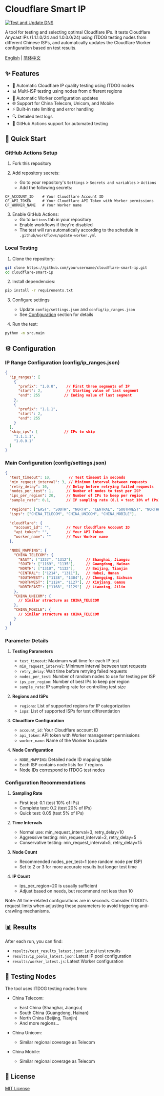 # Cloudflare Smart IP

[![Test and Update DNS](https://github.com/FutureUnreal/Cloudflare-Smart-IP/actions/workflows/update-worker.yml/badge.svg)](https://github.com/FutureUnreal/Cloudflare-Smart-IP/actions/workflows/update-worker.yml)

A tool for testing and selecting optimal Cloudflare IPs. It tests Cloudflare Anycast IPs (1.1.1.0/24 and 1.0.0.0/24) using ITDOG testing nodes from different Chinese ISPs, and automatically updates the Cloudflare Worker configuration based on test results.

[English](#english) | [简体中文](./README_CN.md)

## ✨ Features

- 🚀 Automatic Cloudflare IP quality testing using ITDOG nodes
- 📊 Multi-ISP testing using nodes from different regions
- 🔄 Automatic Worker configuration updates
- 🌐 Support for China Telecom, Unicom, and Mobile
- ⚡ Built-in rate limiting and error handling
- 🔍 Detailed test logs
- 🤖 GitHub Actions support for automated testing

## 🚀 Quick Start

### GitHub Actions Setup

1. Fork this repository

2. Add repository secrets:
   - Go to your repository's `Settings` > `Secrets and variables` > `Actions`
   - Add the following secrets:
```
CF_ACCOUNT_ID    # Your Cloudflare Account ID
CF_API_TOKEN     # Your Cloudflare API Token with Worker permissions
CF_WORKER_NAME   # Your Worker name
```

3. Enable GitHub Actions:
   - Go to `Actions` tab in your repository
   - Enable workflows if they're disabled
   - The test will run automatically according to the schedule in `.github/workflows/update-worker.yml`

### Local Testing

1. Clone the repository:
```bash
git clone https://github.com/yourusername/cloudflare-smart-ip.git
cd cloudflare-smart-ip
```

2. Install dependencies:
```bash
pip install -r requirements.txt
```

3. Configure settings
   - Update `config/settings.json` and `config/ip_ranges.json`
   - See [Configuration](#%EF%B8%8F-configuration) section for details

4. Run the test:
```bash
python -m src.main
```

## ⚙️ Configuration

### IP Range Configuration (config/ip_ranges.json)
```json
{
  "ip_ranges": [
    {
      "prefix": "1.0.0",    // First three segments of IP
      "start": 2,           // Starting value of last segment
      "end": 255           // Ending value of last segment
    },
    {
      "prefix": "1.1.1",
      "start": 2,
      "end": 255
    }
  ],
  "skip_ips": [            // IPs to skip
    "1.1.1.1",
    "1.0.0.1"
  ]
}
```

### Main Configuration (config/settings.json)
```json
{
  "test_timeout": 10,        // Test timeout in seconds
  "min_request_interval": 3, // Minimum interval between requests
  "retry_delay": 10,        // Delay before retrying failed requests
  "nodes_per_test": 1,      // Number of nodes to test per ISP
  "ips_per_region": 20,     // Number of IPs to keep per region
  "sample_rate": 0.1,       // IP sampling rate (0.1 = test 10% of IPs)
  
  "regions": ["EAST", "SOUTH", "NORTH", "CENTRAL", "SOUTHWEST", "NORTHWEST", "NORTHEAST"],
  "isps": ["CHINA_TELECOM", "CHINA_UNICOM", "CHINA_MOBILE"],
  
  "cloudflare": {
    "account_id": "",       // Your Cloudflare Account ID
    "api_token": "",        // Your API Token
    "worker_name": ""       // Your Worker name
  },
  
  "NODE_MAPPING": {
    "CHINA_TELECOM": {
      "EAST": ["1227", "1312"],      // Shanghai, Jiangsu
      "SOUTH": ["1169", "1135"],     // Guangdong, Hainan
      "NORTH": ["1310", "1132"],     // Beijing, Tianjin
      "CENTRAL": ["1214", "1311"],   // Hubei, Hunan
      "SOUTHWEST": ["1138", "1304"], // Chongqing, Sichuan
      "NORTHWEST": ["1124", "1127"], // Xinjiang, Gansu
      "NORTHEAST": ["1168", "1129"]  // Liaoning, Jilin
    },
    "CHINA_UNICOM": {
      // Similar structure as CHINA_TELECOM
    },
    "CHINA_MOBILE": {
      // Similar structure as CHINA_TELECOM
    }
  }
}
```

### Parameter Details

1. **Testing Parameters**
   - `test_timeout`: Maximum wait time for each IP test
   - `min_request_interval`: Minimum interval between test requests
   - `retry_delay`: Wait time before retrying failed requests
   - `nodes_per_test`: Number of random nodes to use for testing per ISP
   - `ips_per_region`: Number of best IPs to keep per region
   - `sample_rate`: IP sampling rate for controlling test size

2. **Regions and ISPs**
   - `regions`: List of supported regions for IP categorization
   - `isps`: List of supported ISPs for test differentiation

3. **Cloudflare Configuration**
   - `account_id`: Your Cloudflare account ID
   - `api_token`: API token with Worker management permissions
   - `worker_name`: Name of the Worker to update

4. **Node Configuration**
   - `NODE_MAPPING`: Detailed node ID mapping table
   - Each ISP contains node lists for 7 regions
   - Node IDs correspond to ITDOG test nodes

### Configuration Recommendations

1. **Sampling Rate**
   - First test: 0.1 (test 10% of IPs)
   - Complete test: 0.2 (test 20% of IPs)
   - Quick test: 0.05 (test 5% of IPs)

2. **Time Intervals**
   - Normal use: min_request_interval=3, retry_delay=10
   - Aggressive testing: min_request_interval=2, retry_delay=5
   - Conservative testing: min_request_interval=5, retry_delay=15

3. **Node Count**
   - Recommended nodes_per_test=1 (one random node per ISP)
   - Set to 2 or 3 for more accurate results but longer test time

4. **IP Count**
   - ips_per_region=20 is usually sufficient
   - Adjust based on needs, but recommend not less than 10

Note: All time-related configurations are in seconds. Consider ITDOG's request limits when adjusting these parameters to avoid triggering anti-crawling mechanisms.

## 📊 Results

After each run, you can find:
- `results/test_results_latest.json`: Latest test results
- `results/ip_pools_latest.json`: Latest IP pool configuration
- `results/worker_latest.js`: Latest Worker configuration

## 🌟 Testing Nodes

The tool uses ITDOG testing nodes from:

- China Telecom:
  - East China (Shanghai, Jiangsu)
  - South China (Guangdong, Hainan)
  - North China (Beijing, Tianjin)
  - And more regions...

- China Unicom:
  - Similar regional coverage as Telecom

- China Mobile:
  - Similar regional coverage as Telecom

## 📃 License

[MIT License](./LICENSE)